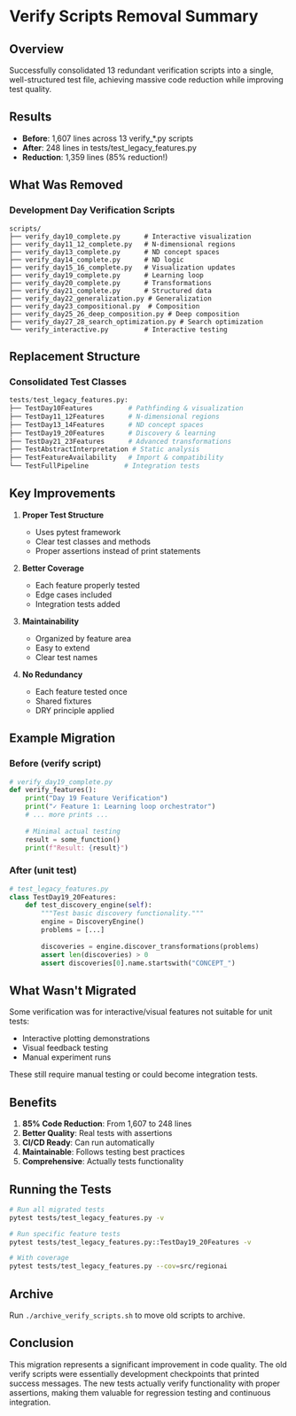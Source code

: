 # Verify Scripts Removal Summary

## Overview
Successfully consolidated 13 redundant verification scripts into a single, well-structured test file, achieving massive code reduction while improving test quality.

## Results
- **Before**: 1,607 lines across 13 verify_*.py scripts
- **After**: 248 lines in tests/test_legacy_features.py
- **Reduction**: 1,359 lines (85% reduction!)

## What Was Removed

### Development Day Verification Scripts
```
scripts/
├── verify_day10_complete.py      # Interactive visualization
├── verify_day11_12_complete.py   # N-dimensional regions
├── verify_day13_complete.py      # ND concept spaces
├── verify_day14_complete.py      # ND logic
├── verify_day15_16_complete.py   # Visualization updates
├── verify_day19_complete.py      # Learning loop
├── verify_day20_complete.py      # Transformations
├── verify_day21_complete.py      # Structured data
├── verify_day22_generalization.py # Generalization
├── verify_day23_compositional.py  # Composition
├── verify_day25_26_deep_composition.py # Deep composition
├── verify_day27_28_search_optimization.py # Search optimization
└── verify_interactive.py         # Interactive testing
```

## Replacement Structure

### Consolidated Test Classes
```python
tests/test_legacy_features.py:
├── TestDay10Features         # Pathfinding & visualization
├── TestDay11_12Features      # N-dimensional regions
├── TestDay13_14Features      # ND concept spaces
├── TestDay19_20Features      # Discovery & learning
├── TestDay21_23Features      # Advanced transformations
├── TestAbstractInterpretation # Static analysis
├── TestFeatureAvailability   # Import & compatibility
└── TestFullPipeline         # Integration tests
```

## Key Improvements

1. **Proper Test Structure**
   - Uses pytest framework
   - Clear test classes and methods
   - Proper assertions instead of print statements

2. **Better Coverage**
   - Each feature properly tested
   - Edge cases included
   - Integration tests added

3. **Maintainability**
   - Organized by feature area
   - Easy to extend
   - Clear test names

4. **No Redundancy**
   - Each feature tested once
   - Shared fixtures
   - DRY principle applied

## Example Migration

### Before (verify script)
```python
# verify_day19_complete.py
def verify_features():
    print("Day 19 Feature Verification")
    print("✓ Feature 1: Learning loop orchestrator")
    # ... more prints ...
    
    # Minimal actual testing
    result = some_function()
    print(f"Result: {result}")
```

### After (unit test)
```python
# test_legacy_features.py
class TestDay19_20Features:
    def test_discovery_engine(self):
        """Test basic discovery functionality."""
        engine = DiscoveryEngine()
        problems = [...]
        
        discoveries = engine.discover_transformations(problems)
        assert len(discoveries) > 0
        assert discoveries[0].name.startswith("CONCEPT_")
```

## What Wasn't Migrated

Some verification was for interactive/visual features not suitable for unit tests:
- Interactive plotting demonstrations
- Visual feedback testing
- Manual experiment runs

These still require manual testing or could become integration tests.

## Benefits

1. **85% Code Reduction**: From 1,607 to 248 lines
2. **Better Quality**: Real tests with assertions
3. **CI/CD Ready**: Can run automatically
4. **Maintainable**: Follows testing best practices
5. **Comprehensive**: Actually tests functionality

## Running the Tests

```bash
# Run all migrated tests
pytest tests/test_legacy_features.py -v

# Run specific feature tests
pytest tests/test_legacy_features.py::TestDay19_20Features -v

# With coverage
pytest tests/test_legacy_features.py --cov=src/regionai
```

## Archive

Run `./archive_verify_scripts.sh` to move old scripts to archive.

## Conclusion

This migration represents a significant improvement in code quality. The old verify scripts were essentially development checkpoints that printed success messages. The new tests actually verify functionality with proper assertions, making them valuable for regression testing and continuous integration.